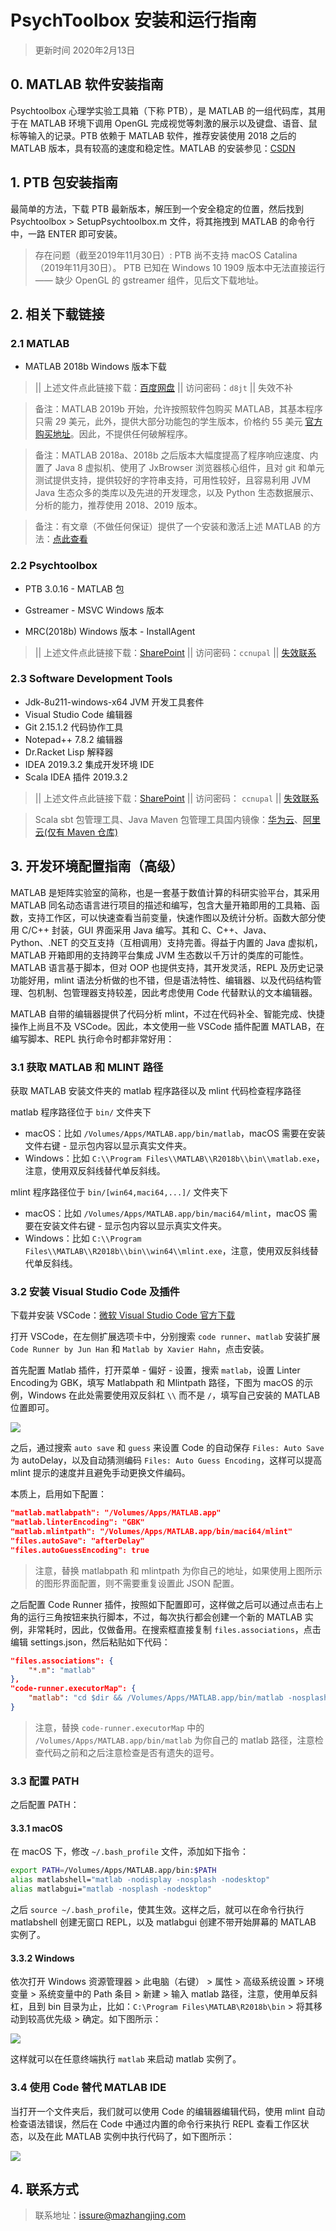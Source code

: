 # PsychToolbox 安装和运行指南

> 更新时间 2020年2月13日

## 0. MATLAB 软件安装指南

Psychtoolbox 心理学实验工具箱（下称 PTB），是 MATLAB 的一组代码库，其用于在 MATLAB 环境下调用 OpenGL 完成视觉等刺激的展示以及键盘、语音、鼠标等输入的记录。PTB 依赖于 MATLAB 软件，推荐安装使用 2018 之后的 MATLAB 版本，具有较高的速度和稳定性。MATLAB 的安装参见：[CSDN](https://blog.csdn.net/COCO56/article/details/96425259)

## 1. PTB 包安装指南

最简单的方法，下载 PTB 最新版本，解压到一个安全稳定的位置，然后找到 Psychtoolbox > SetupPsychtoolbox.m 文件，将其拖拽到 MATLAB 的命令行中，一路 ENTER 即可安装。

> 存在问题（截至2019年11月30日）:
> PTB 尚不支持 macOS Catalina（2019年11月30日）。
> PTB 已知在 Windows 10 1909 版本中无法直接运行 —— 缺少 OpenGL 的 gstreamer 组件，见后文下载地址。

## 2. 相关下载链接

### 2.1 MATLAB

- MATLAB 2018b Windows 版本下载

> || 上述文件点此链接下载：[百度网盘](https://pan.baidu.com/s/1Pl64M42QHU78DbpobQpXPQ) || 访问密码：`d8jt` || 失效不补

> 备注：MATLAB 2019b 开始，允许按照软件包购买 MATLAB，其基本程序只需 29 美元，此外，提供大部分功能包的学生版本，价格约 55 美元 [官方购买地址](https://ww2.mathworks.cn/store/link/products/student/ML)。因此，不提供任何破解程序。

> 备注：MATLAB 2018a、2018b 之后版本大幅度提高了程序响应速度、内置了 Java 8 虚拟机、使用了 JxBrowser 浏览器核心组件，且对 git 和单元测试提供支持，提供较好的字符串支持，可用性较好，且容易利用 JVM Java 生态众多的类库以及先进的开发理念，以及 Python 生态数据展示、分析的能力，推荐使用 2018、2019 版本。

> 备注：有文章（不做任何保证）提供了一个安装和激活上述 MATLAB 的方法：[点此查看](https://blog.csdn.net/COCO56/article/details/96425259)

### 2.2 Psychtoolbox

- PTB 3.0.16 - MATLAB 包

- Gstreamer - MSVC Windows 版本

- MRC(2018b) Windows 版本 - InstallAgent

> || 上述文件点此链接下载：[SharePoint](http://go.mazhangjing.com/ccnupalshareptb) || 访问密码：`ccnupal` || [失效联系](mailto://matlab@mazhangjing.com)

### 2.3 Software Development Tools

- Jdk-8u211-windows-x64 JVM 开发工具套件
- Visual Studio Code 编辑器
- Git 2.15.1.2 代码协作工具
- Notepad++ 7.8.2 编辑器
- Dr.Racket Lisp 解释器
- IDEA 2019.3.2 集成开发环境 IDE
- Scala IDEA 插件 2019.3.2

> || 上述文件点此链接下载：[SharePoint](http://go.mazhangjing.com/ccnupalsharecode) || 访问密码： `ccnupal` || [失效联系](mailto://matlab@mazhangjing.com)

> Scala sbt 包管理工具、Java Maven 包管理工具国内镜像：[华为云](https://mirrors.huaweicloud.com)、[阿里云(仅有 Maven 仓库)](https://aliyun.com)


## 3. 开发环境配置指南（高级）

MATLAB 是矩阵实验室的简称，也是一套基于数值计算的科研实验平台，其采用 MATLAB 同名动态语言进行项目的描述和编写，包含大量开箱即用的工具箱、函数，支持工作区，可以快速查看当前变量，快速作图以及统计分析。函数大部分使用 C/C++ 封装，GUI 界面采用 Java 编写。其和 C、C++、Java、Python、.NET 的交互支持（互相调用）支持完善。得益于内置的 Java 虚拟机，MATLAB 开箱即用的支持跨平台集成 JVM 生态数以千万计的类库的可能性。MATLAB 语言基于脚本，但对 OOP 也提供支持，其开发灵活，REPL 及历史记录功能好用，mlint 语法分析做的也不错，但是语法特性、编辑器、以及代码结构管理、包机制、包管理器支持较差，因此考虑使用 Code 代替默认的文本编辑器。

MATLAB 自带的编辑器提供了代码分析 mlint，不过在代码补全、智能完成、快捷操作上尚且不及 VSCode。因此，本文使用一些 VSCode 插件配置 MATLAB，在编写脚本、REPL 执行命令时都非常好用：

### 3.1 获取 MATLAB 和 MLINT 路径

获取 MATLAB 安装文件夹的 matlab 程序路径以及 mlint 代码检查程序路径

matlab 程序路径位于 `bin/` 文件夹下

- macOS：比如 `/Volumes/Apps/MATLAB.app/bin/matlab`，macOS 需要在安装文件右键 - 显示包内容以显示真实文件夹。
- Windows：比如 `C:\\Program Files\\MATLAB\\R2018b\\bin\\matlab.exe`，注意，使用双反斜线替代单反斜线。

mlint 程序路径位于 `bin/[win64,maci64,...]/` 文件夹下

- macOS：比如 `/Volumes/Apps/MATLAB.app/bin/maci64/mlint`，macOS 需要在安装文件右键 - 显示包内容以显示真实文件夹。
- Windows：比如 `C:\\Program Files\\MATLAB\\R2018b\\bin\\win64\\mlint.exe`，注意，使用双反斜线替代单反斜线。

### 3.2 安装 Visual Studio Code 及插件

下载并安装 VSCode：[微软 Visual Studio Code 官方下载](https://code.visualstudio.com/)

打开 VSCode，在左侧扩展选项卡中，分别搜索 `code runner`、`matlab` 安装扩展 `Code Runner by Jun Han` 和 `Matlab by Xavier Hahn`，点击安装。

首先配置 Matlab 插件，打开菜单 - 偏好 - 设置，搜索 `matlab`，设置 Linter Encoding为 GBK，填写 Matlabpath 和 Mlintpath 路径，下图为 macOS 的示例，Windows 在此处需要使用双反斜杠 `\\` 而不是 `/`，填写自己安装的 MATLAB 位置即可。

![](http://static2.mazhangjing.com/20191202/53531b7_matlab_vscode_1.png)

之后，通过搜索 `auto save` 和 `guess` 来设置 Code 的自动保存 `Files: Auto Save` 为 autoDelay，以及自动猜测编码 `Files: Auto Guess Encoding`，这样可以提高 mlint 提示的速度并且避免手动更换文件编码。

本质上，启用如下配置：

```json
"matlab.matlabpath": "/Volumes/Apps/MATLAB.app"
"matlab.linterEncoding": "GBK"
"matlab.mlintpath": "/Volumes/Apps/MATLAB.app/bin/maci64/mlint"
"files.autoSave": "afterDelay"
"files.autoGuessEncoding": true
```

> 注意，替换 matlabpath 和 mlintpath 为你自己的地址，如果使用上图所示的图形界面配置，则不需要重复设置此 JSON 配置。

之后配置 Code Runner 插件，按照如下配置即可，这样做之后可以通过点击右上角的运行三角按钮来执行脚本，不过，每次执行都会创建一个新的 MATLAB 实例，非常耗时，因此，仅做备用。在搜索框直接复制 `files.associations`，点击编辑 settings.json，然后粘贴如下代码：

```json
"files.associations": {
	"*.m": "matlab"
},
"code-runner.executorMap": {
	"matlab": "cd $dir && /Volumes/Apps/MATLAB.app/bin/matlab -nosplash -nodesktop -nodisplay -r $fileNameWithoutExt" 
}
```

> 注意，替换 `code-runner.executorMap` 中的 `/Volumes/Apps/MATLAB.app/bin/matlab` 为你自己的 matlab 路径，注意检查代码之前和之后注意检查是否有遗失的逗号。

### 3.3 配置 PATH

之后配置 PATH：

#### 3.3.1 macOS

在 macOS 下，修改 `~/.bash_profile` 文件，添加如下指令：

```bash
export PATH=/Volumes/Apps/MATLAB.app/bin:$PATH
alias matlabshell="matlab -nodisplay -nosplash -nodesktop"
alias matlabgui="matlab -nosplash -nodesktop"
```

之后 `source ~/.bash_profile`，使其生效。这样之后，就可以在命令行执行 matlabshell 创建无窗口 REPL，以及 matlabgui 创建不带开始屏幕的 MATLAB 实例了。

#### 3.3.2 Windows

依次打开 Windows 资源管理器 > 此电脑（右键） > 属性 > 高级系统设置 > 环境变量 > 系统变量中的 Path 条目 > 新建 > 输入 matlab 路径，注意，使用单反斜杠，且到 bin 目录为止，比如：`C:\Program Files\MATLAB\R2018b\bin` > 将其移动到较高优先级 > 确定。如下图所示：

![](http://static2.mazhangjing.com/20191205/8360cc9_path_windows.png)

这样就可以在任意终端执行 `matlab` 来启动 matlab 实例了。

### 3.4 使用 Code 替代 MATLAB IDE

当打开一个文件夹后，我们就可以使用 Code 的编辑器编辑代码，使用 mlint 自动检查语法错误，然后在 Code 中通过内置的命令行来执行 REPL 查看工作区状态，以及在此 MATLAB 实例中执行代码了，如下图所示：

![](http://static2.mazhangjing.com/20191202/082fa7b_vscode_matlab_demo.png)

## 4. 联系方式

> 联系地址：issure@mazhangjing.com